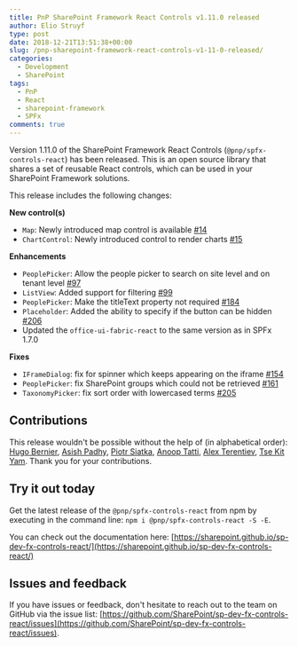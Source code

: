 ```yaml
---
title: PnP SharePoint Framework React Controls v1.11.0 released
author: Elio Struyf
type: post
date: 2018-12-21T13:51:38+00:00
slug: /pnp-sharepoint-framework-react-controls-v1-11-0-released/
categories:
  - Development
  - SharePoint
tags:
  - PnP
  - React
  - sharepoint-framework
  - SPFx
comments: true
---
```


Version 1.11.0 of the SharePoint Framework React Controls (`@pnp/spfx-controls-react`) has been released. This is an open source library that shares a set of reusable React controls, which can be used in your SharePoint Framework solutions.

This release includes the following changes:

**New control(s)**

*   `Map`: Newly introduced map control is available [#14](https://github.com/SharePoint/sp-dev-fx-controls-react/issues/14)
*   `ChartControl`: Newly introduced control to render charts [#15](https://github.com/SharePoint/sp-dev-fx-controls-react/issues/15)

**Enhancements**

*   `PeoplePicker`: Allow the people picker to search on site level and on tenant level [#97](https://github.com/SharePoint/sp-dev-fx-controls-react/issues/97)
*   `ListView`: Added support for filtering [#99](https://github.com/SharePoint/sp-dev-fx-controls-react/issues/99)
*   `PeoplePicker`: Make the titleText property not required [#184](https://github.com/SharePoint/sp-dev-fx-controls-react/issues/184)
*   `Placeholder`: Added the ability to specify if the button can be hidden [#206](https://github.com/SharePoint/sp-dev-fx-controls-react/issues/206)
*   Updated the `office-ui-fabric-react` to the same version as in SPFx 1.7.0

**Fixes**

*   `IFrameDialog`: fix for spinner which keeps appearing on the iframe [#154](https://github.com/SharePoint/sp-dev-fx-controls-react/issues/154)
*   `PeoplePicker`: fix SharePoint groups which could not be retrieved [#161](https://github.com/SharePoint/sp-dev-fx-controls-react/issues/161)
*   `TaxonomyPicker`: fix sort order with lowercased terms [#205](https://github.com/SharePoint/sp-dev-fx-controls-react/issues/205)

## Contributions

This release wouldn&#39;t be possible without the help of (in alphabetical order): [Hugo Bernier](https://github.com/hugoabernier), [Asish Padhy](https://github.com/AsishP), [Piotr Siatka](https://github.com/siata13), [Anoop Tatti](https://github.com/anoopt), [Alex Terentiev](https://github.com/AJIXuMuK), [Tse Kit Yam](https://github.com/tsekityam). Thank you for your contributions.

## Try it out today

Get the latest release of the `@pnp/spfx-controls-react` from npm by executing in the command line: `npm i @pnp/spfx-controls-react -S -E`.

You can check out the documentation here: [https://sharepoint.github.io/sp-dev-fx-controls-react/](https://sharepoint.github.io/sp-dev-fx-controls-react/)

## Issues and feedback

If you have issues or feedback, don&#39;t hesitate to reach out to the team on GitHub via the issue list: [https://github.com/SharePoint/sp-dev-fx-controls-react/issues](https://github.com/SharePoint/sp-dev-fx-controls-react/issues).